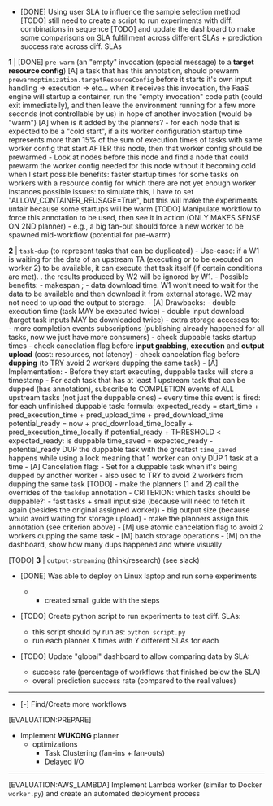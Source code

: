 - [DONE] Using user SLA to influence the sample selection method
    [TODO] still need to create a script to run experiments with diff. combinations in sequence
    [TODO] and update the dashboard to make some comparisons on SLA fulfillment across different SLAs + prediction success rate across diff. SLAs

**1** | [DONE] `pre-warm` (an "empty" invocation (special message) to a **target resource config**)
    [A] a task that has this annotation, should prewarm `prewarmoptimization.targetResourceConfig` before it starts it's own input handling => execution => etc...
    when it receives this invocation, the FaaS engine will startup a container, run the "empty invocation" code path (could exit immediatelly), and then leave the environment running for a few more seconds (not controllable by us) in hope of another invocation (would be "warm")
    [A] when is it added by the planners?
        - for each node that is expected to be a "cold start", if a its worker configuration startup time represents more than 15% of the sum of execution times of tasks with same worker config that start AFTER this node, then that worker config should be prewarmed
            - Look at nodes before this node and find a node that could prewarm the worker config needed for this node without it becoming cold when I start
    possible benefits: faster startup times for some tasks on workers with a resource config for which there are not yet enough worker instances
    possible issues: to simulate this, I have to set "ALLOW_CONTAINER_REUSAGE=True", but this will make the experiments unfair because some startups will be warm
    [TODO] Manipulate workflow to force this annotation to be used, then see it in action (ONLY MAKES SENSE ON 2ND planner)
        - e.g., a big fan-out should force a new worker to be spawned mid-workflow (potential for pre-warm)

**2** | `task-dup` (to represent tasks that can be duplicated)
    - Use-case:
        if a W1 is waiting for the data of an upstream TA (executing or to be executed on worker 2) to be available, 
        it can execute that task itself (if certain conditions are met). . the results produced by W2 will be ignored by W1. 
    - Possible benefits: - makespan ; - data download time.
        W1 won’t need to wait for the data to be available and then download it from external storage.
        W2 may not need to upload the output to storage.
    - [A] Drawbacks:
        - double execution time (task MAY be executed twice)
        - double input download (target task inputs MAY be downloaded twice)
        - extra storage accesses to:
            - more completion events subscriptions (publishing already happened for all tasks, now we just have more consumers)
            - check duppable tasks startup times
            - check cancelation flag before **input grabbing**, **execution** and **output upload** (cost: resources, not latency)
            - check cancelation flag before **dupping** (to TRY avoid 2 workers dupping the same task)
    - [A] Implementation:
        - Before they start executing, duppable tasks will store a timestamp
        - For each task that has at least 1 upstream task that can be dupped (has annotation), subscribe to COMPLETION events of ALL upstream tasks (not just the duppable ones)
            - every time this event is fired:
                for each unfinished duppable task:
                    formula: 
                        expected_ready = start_time + pred_execution_time + pred_upload_time + pred_download_time
                        potential_ready = now + pred_download_time_locally + pred_execution_time_locally
                        if potential_ready + THRESHOLD < expected_ready:
                            is duppable
                            time_saved = expected_ready - potential_ready
                DUP the duppable task with the greatest `time_saved`
                happens while using a lock meaning that 1 worker can only DUP 1 task at a time
        - [A] Cancelation flag:
            - Set for a duppable task when it's being dupped by another worker
            - also used to TRY to avoid 2 workers from dupping the same task
    [TODO]
    - make the planners (1 and 2) call the overrides of the `taskdup` annotation
        - CRITERION: which tasks should be duppable?:
            - fast tasks + small input size (because will need to fetch it again (besides the original assigned worker))
            - big output size (because would avoid waiting for storage upload)
    - make the planners assign this annotation (see criterion above)
    - [M] use atomic cancelation flag to avoid 2 workers dupping the same task
    - [M] batch storage operations
    - [M] on the dashboard, show how many dups happened and where visually

[TODO] **3** | `output-streaming`
    (think/research) (see slack)

- [DONE] Was able to deploy on Linux laptop and run some experiments
    - + created small guide with the steps

- [TODO] Create python script to run experiments to test diff. SLAs:
    - this script should by run as: `python script.py`
    - run each planner X times with Y different SLAs for each

- [TODO] Update "global" dashboard to allow comparing data by SLA:
    - success rate (percentage of workflows that finished below the SLA)
    - overall prediction success rate (compared to the real values)

---

- [-] Find/Create more workflows

[EVALUATION:PREPARE]
- Implement **WUKONG** planner
    + optimizations
        - Task Clustering (fan-ins + fan-outs)
        - Delayed I/O

---

[EVALUATION:AWS_LAMBDA]
Implement Lambda worker (similar to Docker `worker.py`) and create an automated deployment process